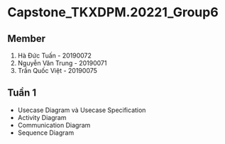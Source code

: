# Capstone_TKXDPM.20221_Group6

## Member

1. Hà Đức Tuấn - 20190072
2. Nguyễn Văn Trung - 20190071
3. Trần Quốc Việt - 20190075

## Tuần 1
- Usecase Diagram và Usecase Specification
- Activity Diagram
- Communication Diagram
- Sequence Diagram